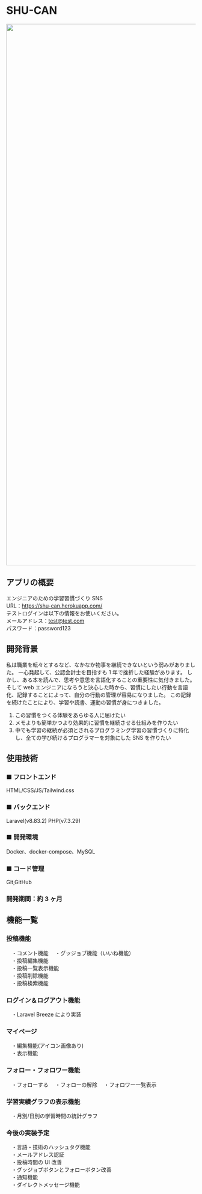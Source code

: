 # SHU-CAN

<p align="center">
    <img width="1440" alt="スクリーンショット 2022-05-31 11 47 46" src="https://user-images.githubusercontent.com/63633583/171083119-f0220c4f-da86-408a-9212-f8e1b979c528.png" alt="top view">
</p>

## アプリの概要

エンジニアのための学習習慣づくり SNS  
URL：https://shu-can.herokuapp.com/  
テストログインは以下の情報をお使いください。  
メールアドレス：test@test.com  
パスワード：password123  

## 開発背景

私は職業を転々とするなど、なかなか物事を継続できないという弱みがありました。
一心発起して、公認会計士を目指すも 1 年で挫折した経験があります。
しかし、ある本を読んで、思考や意思を言語化することの重要性に気付きました。
そして web エンジニアになろうと決心した時から、習慣にしたい行動を言語化、記録することによって、自分の行動の管理が容易になりました。
この記録を続けたことにより、学習や読書、運動の習慣が身につきました。

1. この習慣をつくる体験をあらゆる人に届けたい
2. メモよりも簡単かつより効果的に習慣を継続させる仕組みを作りたい
3. 中でも学習の継続が必須とされるプログラミング学習の習慣づくりに特化し、全ての学び続けるプログラマーを対象にした SNS を作りたい

## 使用技術

### ■ フロントエンド

HTML/CSS/JS/Tailwind.css

### ■ バックエンド

Laravel(v8.83.2) PHP(v7.3.29)

### ■ 開発環境

Docker、docker-compose、MySQL

### ■ コード管理

Git,GitHub

### 開発期間：約 3 ヶ月

## 機能一覧

### 投稿機能
　・コメント機能
　・グッジョブ機能（いいね機能）  
　・投稿編集機能  
　・投稿一覧表示機能  
　・投稿削除機能  
　・投稿検索機能  

### ログイン＆ログアウト機能
　・Laravel Breeze により実装

### マイページ
　・編集機能(アイコン画像あり)  
　・表示機能

### フォロー・フォロワー機能
　・フォローする
　・フォローの解除
　・フォロワー一覧表示  
 
### 学習実績グラフの表示機能
　・月別/日別の学習時間の統計グラフ  
 
### 今後の実装予定
　・言語・技術のハッシュタグ機能  
　・メールアドレス認証  
　・投稿時間の UI 改善  
　・グッジョブボタンとフォローボタン改善  
　・通知機能  
　・ダイレクトメッセージ機能  
